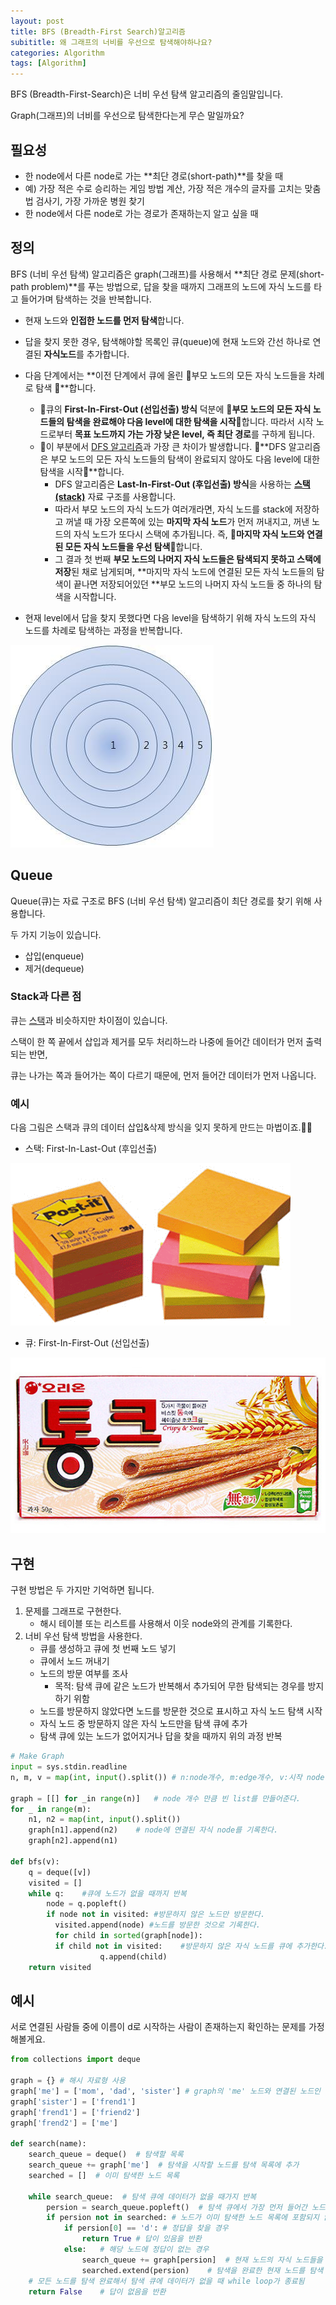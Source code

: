 ```yaml
---
layout: post
title: BFS (Breadth-First Search)알고리즘
subititle: 왜 그래프의 너비를 우선으로 탐색해야하나요?
categories: Algorithm
tags: [Algorithm]
---
```

BFS (Breadth-First-Search)은 너비 우선 탐색 알고리즘의 줄임말입니다.

Graph(그래프)의 너비를 우선으로 탐색한다는게 무슨 말일까요?

## 필요성

* 한 node에서 다른 node로 가는 **최단 경로(short-path)**를 찾을 때
* 예) 가장 적은 수로 승리하는 게임 방법 계산, 가장 적은 개수의 글자를 고치는 맞춤법 검사기, 가장 가까운 병원 찾기
* 한 node에서 다른 node로 가는 경로가 존재하는지 알고 싶을 때

## 정의

BFS (너비 우선 탐색) 알고리즘은 graph(그래프)를 사용해서 **최단 경로 문제(short-path problem)**를 푸는 방법으로, 답을 찾을 때까지 그래프의 노드에 자식 노드를 타고 들어가며 탐색하는 것을 반복합니다.

* 현재 노드와 **인접한 노드를 먼저 탐색**합니다.

* 답을 찾지 못한 경우, 탐색해야할 목록인 큐(queue)에 현재 노드와 간선 하나로 연결된 **자식노드**를  추가합니다.
* 다음 단계에서는 **이전 단계에서 큐에 올린 🌟부모 노드의 모든 자식 노드들을 차례로 탐색 🌟**합니다. 
  * 📌큐의 **First-In-First-Out (선입선출) 방식** 덕분에 🌟**부모 노드의 모든 자식 노드들의 탐색을 완료해야 다음 level에 대한 탐색을 시작**🌟합니다. 따라서 시작 노드로부터 **목표 노드까지 가는 가장 낮은 level, 즉 최단 경로**를 구하게 됩니다.
  * 📌이 부분에서 [DFS 알고리즘][2]과 가장 큰 차이가 발생합니다. 🌟**DFS 알고리즘은 부모 노드의 모든 자식 노드들의 탐색이 완료되지 않아도 다음 level에 대한 탐색을 시작🌟**합니다. 
    * DFS 알고리즘은 **Last-In-First-Out (후입선출) 방식**을 사용하는 [**스택(stack)**][1] 자료 구조를 사용합니다.
    * 따라서 부모 노드의 자식 노드가 여러개라면, 자식 노드를 stack에 저장하고 꺼낼 때 가장 오른쪽에 있는 **마지막 자식 노드**가 먼저 꺼내지고, 꺼낸 노드의 자식 노드가 또다시 스택에 추가됩니다. 즉, 🌟**마지막 자식 노드와 연결된 모든 자식 노드들을 우선 탐색**🌟합니다.
    * 그 결과 첫 번째 **부모 노드의 나머지 자식 노드들은 탐색되지 못하고 스택에 저장**된 채로 남게되며, **마지막 자식 노드에 연결된 모든 자식 노드들의 탐색이 끝나면 저장되어있던 **부모 노드의 나머지 자식 노드들 중 하나의 탐색을 시작합니다.
* 현재 level에서 답을 찾지 못했다면 다음 level을 탐색하기 위해 자식 노드의 자식 노드를 차례로 탐색하는 과정을 반복합니다.

![](/assets/images/circle.jpeg)

## Queue

Queue(큐)는 자료 구조로 BFS (너비 우선 탐색) 알고리즘이 최단 경로를 찾기 위해 사용합니다.

두 가지 기능이 있습니다.

* 삽입(enqueue)
* 제거(dequeue)

### Stack과 다른 점

큐는 [스택][1]과 비슷하지만 차이점이 있습니다.

스택이 한 쪽 끝에서 삽입과 제거를 모두 처리하느라 나중에 들어간 데이터가 먼저 출력되는 반면, 

큐는 나가는 쪽과 들어가는 쪽이 다르기 때문에, 먼저 들어간 데이터가 먼저 나옵니다.

### 예시

다음 그림은 스택과 큐의 데이터 삽입&삭제 방식을 잊지 못하게 만드는 마법이죠.🧙‍♂️

* 스택: First-In-Last-Out (후입선출)

![](/assets/images/stack.jpeg)

* 큐: First-In-First-Out (선입선출)

![](/assets/images/queue.jpeg)

## 구현

구현 방법은 두 가지만 기억하면 됩니다.

1. 문제를 그래프로 구현한다.
   * 해시 테이블 또는 리스트를 사용해서 이웃 node와의 관계를 기록한다.
2. 너비 우선 탐색 방법을 사용한다.
   * 큐를 생성하고 큐에 첫 번째 노드 넣기
   * 큐에서 노드 꺼내기
   * 노드의 방문 여부를 조사
     * 목적: 탐색 큐에 같은 노드가 반복해서 추가되어 무한 탐색되는 경우를 방지하기 위함
   * 노드를 방문하지 않았다면 노드를 방문한 것으로 표시하고 자식 노드 탐색 시작
   * 자식 노드 중 방문하지 않은 자식 노드만을 탐색 큐에 추가
   * 탐색 큐에 있는 노드가 없어지거나 답을 찾을 때까지 위의 과정 반복

```python
# Make Graph
input = sys.stdin.readline
n, m, v = map(int, input().split()) # n:node개수, m:edge개수, v:시작 node

graph = [[] for _in range(n)]	# node 개수 만큼 빈 list를 만들어준다.
for _ in range(m):
    n1, n2 = map(int, input().split())
    graph[n1].append(n2)	# node에 연결된 자식 node를 기록한다.
    graph[n2].append(n1)
    
def bfs(v):
    q = deque([v])
    visited = []
    while q:    #큐에 노드가 없을 때까지 반복
      	node = q.popleft()
        if node not in visited: #방문하지 않은 노드만 방문한다.
          visited.append(node) #노드를 방문한 것으로 기록한다.
          for child in sorted(graph[node]):
          if child not in visited:    #방문하지 않은 자식 노드를 큐에 추가한다.
                    q.append(child)
    return visited
```

## 예시

서로 연결된 사람들 중에 이름이 d로 시작하는 사람이 존재하는지 확인하는 문제를 가정해볼게요.

```python
from collections import deque

graph = {} # 해시 자료형 사용
graph['me'] = ['mom', 'dad', 'sister'] # graph의 'me' 노드와 연결된 노드인 'mom', 'dad', 'sister'를 기록합니다.
graph['sister'] = ['frend1']
graph['frend1'] = ['friend2']
graph['frend2'] = ['me']

def search(name):
    search_queue = deque()  # 탐색할 목록
    search_queue += graph['me']  # 탐색을 시작할 노드를 탐색 목록에 추가
    searched = []  # 이미 탐색한 노드 목록

    while search_queue:  # 탐색 큐에 데이터가 없을 때가지 반복
        persion = search_queue.popleft()  # 탐색 큐에서 가장 먼저 들어간 노드를 꺼냄
        if persion not in searched: # 노드가 이미 탐색한 노드 목록에 포함되지 않는 경우에만 탐색 시작
            if persion[0] == 'd': # 정답을 찾을 경우
                return True # 답이 있음을 반환
            else:   # 해당 노드에 정답이 없는 경우
                search_queue += graph[persion]  # 현재 노드의 자식 노드들을 탐색 목록에 추가
                searched.extend(persion)    # 탐색을 완료한 현재 노드를 탐색 완료 목록에 추가
    # 모든 노드를 탐색 완료해서 탐색 큐에 데이터가 없을 때 while loop가 종료됨
    return False    # 답이 없음을 반환
```





[1]: https://dasolu.github.io/basic/2021/04/15/data-structure-stack.html
[2]: https://dasolu.github.io/basic/2021/05/05/dfs.html

